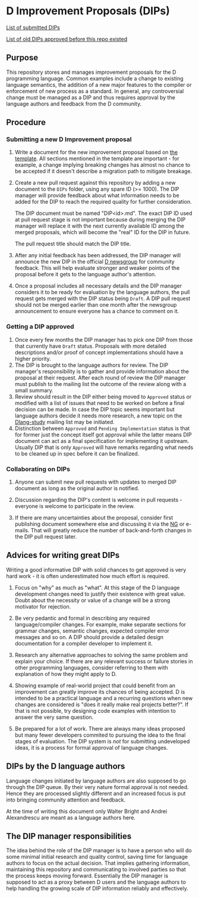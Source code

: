 # D Improvement Proposals (DIPs)

[List of submitted DIPs](https://github.com/dlang/DIPs/blob/master/DIPs/README.md)

[List of old DIPs approved before this repo existed](https://github.com/dlang/DIPs/blob/master/DIPs/archive/README.md)

## Purpose

This repository stores and manages improvement proposals for the D programming
language. Common examples include a change to existing language semantics,
the addition of a new major features to the compiler or enforcement of new process as a
standard. In general, any controversial change must be managed as a DIP and
thus requires approval by the language authors and feedback from the D
community.

## Procedure

### Submitting a new D Improvement proposal

1. Write a document for the new improvement proposal based on
   [the template](https://github.com/dlang/DIPs/blob/master/Template.md).
   All sections mentioned in the template are important - for example, a change
   implying breaking changes has almost no chance to be accepted if it
   doesn't describe a migration path to mitigate breakage.

2. Create a new pull request against this repository by adding a new document to
   the `DIPs` folder, using any spare ID (>= 1000). The DIP manager will
   provide feedback about what information needs to be added for the DIP to reach
   the required quality for further consideration.

   The DIP document must be named "DIP\<id\>.md". The exact DIP ID used at pull
   request stage is not important because during merging the DIP manager will
   replace it with the next currently available ID among the merged proposals,
   which will become the "real" ID for the DIP in future.

   The pull request title should match the DIP title.

3. After any initial feedback has been addressed, the DIP manager will announce the new DIP
   in the official [D newsgroup](http://forum.dlang.org/group/announce) for community feedback.
   This will help evaluate stronger and weaker points of the proposal before it gets to
   the language author's attention.

3. Once a proposal includes all necessary details and the DIP manager considers it
   to be ready for evaluation by the language authors, the pull request gets merged
   with the DIP status being `Draft`. A DIP pull request should not be merged
   earlier than one month after the newsgroup announcement to ensure everyone has a
   chance to comment on it.

### Getting a DIP approved

1. Once every few months the DIP manager has to pick one DIP from those
   that currently have `Draft` status. Proposals with more detailed
   descriptions and/or proof of concept implementations should have a higher
   priority.
2. The DIP is brought to the language authors for review. The DIP manager's
   responsibility is to gather and provide information about the proposal
   at their request. After each round of review the DIP manager must publish
   to the mailing list the outcome of the review along with a small summary.
3. Review should result in the DIP either being moved to `Approved` status or
   modified with a list of issues that need to be worked on before a final
   decision can be made. In case the DIP topic seems important but language
   authors decide it needs more research, a new topic on the
   [Dlang-study](http://lists.puremagic.com/cgi-bin/mailman/listinfo/dlang-study)
   mailing list may be initiated.
4. Distinction between `Approved` and `Pending Implementation` status is that
   for former just the concept itself got approval while the latter means DIP
   document can act as a final specification for implementing it upstream.
   Usually DIP that is only `Approved` will have remarks regarding what needs
   to be cleaned up in spec before it can be finalized.

### Collaborating on DIPs

1. Anyone can submit new pull requests with updates to merged DIP document as
   long as the original author is notified.

2. Discussion regarding the DIP's content is welcome in pull requests - everyone
   is welcome to participate in the review.

3. If there are many uncertainties about the proposal, consider first publishing
   document somewhere else and discussing it via the [NG](http://forum.dlang.org/group/general)
   or e-mails. That will greatly reduce the number of back-and-forth changes in the
   DIP pull request later.

## Advices for writing great DIPs

Writing a good informative DIP with solid chances to get approved is very
hard work - it is often underestimated how much effort is required.

1. Focus on "why" as much as "what". At this stage of the D language development
   changes need to justify their existence with great value. Doubt about the
   necessity or value of a change will be a strong motivator for rejection.

2. Be very pedantic and formal in describing any required language/compiler
   changes. For example, make separate sections for grammar changes, semantic
   changes, expected compiler error messages and so on. A DIP should provide
   a detailed design documentation for a compiler developer to implement it.

3. Research any alternative approaches to solving the same problem and explain
   your choice. If there are any relevant success or failure stories in
   other programming languages, consider referring to them with explanation
   of how they might apply to D.

4. Showing example of real-world project that could benefit from an
   improvement can greatly improve its chances of being accepted. D is intended
   to be a practical language and a recurring questions when new
   changes are considered is "does it really make real projects better?". If
   that is not possible, try designing code examples with intention to answer
   the very same question.

5. Be prepared for a lot of work. There are always many ideas proposed but
   many fewer developers commited to pursuing the idea to the final stages of
   evaluation. The DIP system is _not_ for submitting undeveloped ideas, it is
   a process for formal approval of language changes.

## DIPs by the D language authors

Language changes initiated by language authors are also supposed to go through
the DIP queue. By their very nature formal approval is not needed.
Hence they are processed slightly different and an
increased focus is put into bringing community attention and feedback.

At the time of writing this document only Walter Bright and Andrei Alexandrescu
are meant as a language authors here.

## The DIP manager responsibilities

The idea behind the role of the DIP manager is to have a person who will do some
minimal initial research and quality control, saving time for language authors
to focus on the actual decision. That implies gathering information, maintaining
this repository and communicating to involved parties so that the process keeps
moving forward. Essentially the DIP manager is supposed to act as a proxy between
D users and the language authors to help handling the growing scale of DIP
information reliably and effectively.

